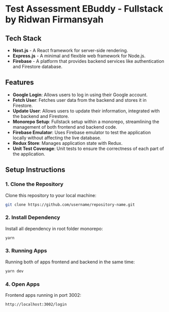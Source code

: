# Test Assessment EBuddy - Fullstack by Ridwan Firmansyah

## Tech Stack
- **Next.js** - A React framework for server-side rendering.
- **Express.js** - A minimal and flexible web framework for Node.js.
- **Firebase** - A platform that provides backend services like authentication and Firestore database.

## Features
- **Google Login**: Allows users to log in using their Google account.
- **Fetch User**: Fetches user data from the backend and stores it in Firestore.
- **Update User**: Allows users to update their information, integrated with the backend and Firestore.
- **Monorepo Setup**: Fullstack setup within a monorepo, streamlining the management of both frontend and backend code.
- **Firebase Emulator**: Uses Firebase emulator to test the application locally without affecting the live database.
- **Redux Store**: Manages application state with Redux.
- **Unit Test Coverage**: Unit tests to ensure the correctness of each part of the application.

## Setup Instructions

### 1. Clone the Repository
Clone this repository to your local machine:
```bash
git clone https://github.com/username/repository-name.git
```
### 2. Install Dependency
Install all dependency in root folder monorepo:
```bash
yarn
```

### 3. Running Apps
Running both of apps frontend and backend in the same time:
```bash
yarn dev
```

### 4. Open Apps
Frontend apps running in port 3002:
```bash
http://localhost:3002/login
```

